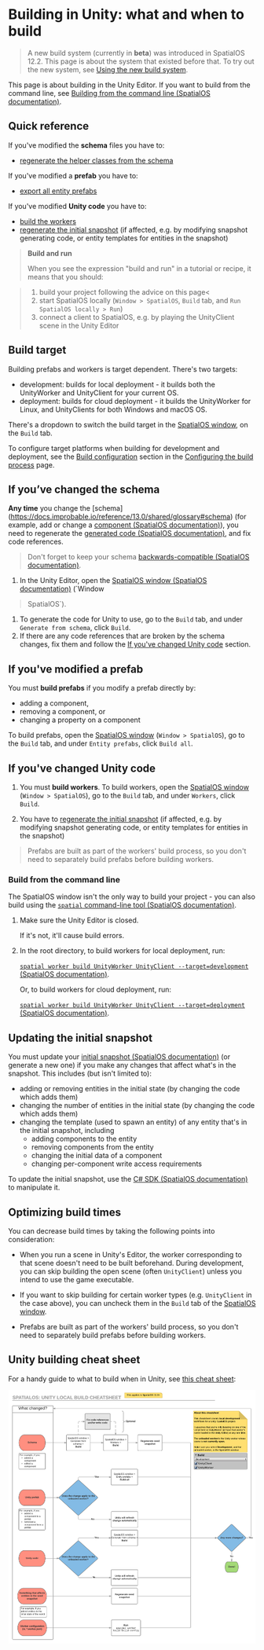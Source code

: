 # Building in Unity: what and when to build

> A new build system (currently in **beta**) was introduced in SpatialOS 12.2. This page is about the system that existed before that. To try out the new system, see [Using the new build system](../customize/minimal-build.md).

This page is about building in the Unity Editor. If you want to build from the command line, see
[Building from the command line (SpatialOS documentation)](https://docs.improbable.io/reference/13.0/shared/build).

## Quick reference

If you've modified the **schema** files you have to:

* [regenerate the helper classes from the schema](#if-you-ve-changed-the-schema)

If you've modified a **prefab** you have to:

* [export all entity prefabs](#if-you-ve-modified-a-prefab)

If you've modified **Unity code** you have to:

* [build the workers](#if-you-ve-changed-unity-code)
* [regenerate the initial snapshot](#updating-the-initial-snapshot) (if affected,
  e.g. by modifying snapshot generating code, or entity templates for entities
  in the snapshot)

> **Build and run**
>
> When you see the expression "build and run" in a tutorial or recipe, it means that you should:

> 1. build your project following the advice on this page<
> 1. start SpatialOS locally (`Window > SpatialOS`, `Build` tab, and `Run SpatialOS locally > Run`)
> 1. connect a client to SpatialOS, e.g. by playing the UnityClient scene in the Unity Editor

## Build target

Building prefabs and workers is target dependent. There's two targets:

* development: builds for local deployment - it builds both the UnityWorker and UnityClient for your current OS.
* deployment: builds for cloud deployment - it builds the UnityWorker for Linux, and UnityClients for both Windows and
macOS OS.

There's a dropdown to switch the build target in the [SpatialOS window](../reference/spatialos-window.md), on the `Build` tab.

To configure target platforms when building for development and deployment, see
the [Build configuration](../customize/configure-build.md#build-configuration) section in the [Configuring the build process](../customize/configure-build.md) page.

## If you’ve changed the schema

**Any time** you change the [schema]
(https://docs.improbable.io/reference/13.0/shared/glossary#schema) (for example, add or
change a [component (SpatialOS documentation)](https://docs.improbable.io/reference/13.0/shared/glossary#component)),
you need to regenerate the [generated
code (SpatialOS documentation)](https://docs.improbable.io/reference/13.0/shared/glossary#code-generation), and fix
code references.

> Don't forget to keep your schema
[backwards-compatible (SpatialOS documentation)](https://docs.improbable.io/reference/13.0/shared/schema/evolution).

1. In the Unity Editor, open the [SpatialOS
window (SpatialOS documentation)](https://docs.improbable.io/reference/13.0/shared/glossary#unity-spatialos-window) (`Window
> SpatialOS`).
1. To generate the code for Unity to use, go to the `Build` tab, and under `Generate from schema`, click `Build`.
1. If there are any code references that are broken by the schema changes, fix
them and follow the [If you've changed Unity code](#if-you-ve-changed-unity-code)
section.

## If you've modified a prefab

You must **build prefabs** if you modify a prefab directly by:

* adding a component,
* removing a component, or
* changing a property on a component

To build prefabs, open the [SpatialOS window](../reference/spatialos-window.md) (`Window > SpatialOS`), go to the `Build` tab, and under `Entity prefabs`, click `Build all`.

## If you've changed Unity code

1. You must **build workers**. To build workers, open the [SpatialOS window](../reference/spatialos-window.md)
(`Window > SpatialOS`), go to the `Build` tab, and under `Workers`, click `Build`.

2. You have to [regenerate the initial snapshot](#updating-the-initial-snapshot) (if affected,
  e.g. by modifying snapshot generating code, or entity templates for entities
  in the snapshot)

> Prefabs are built as part of the workers' build process, so you don't need to separately build prefabs before building workers.

### Build from the command line

The SpatialOS window isn't the only way to build your project - you can also build using the [`spatial` command-line tool (SpatialOS documentation)](https://docs.improbable.io/reference/13.0/shared/spatial-cli-introduction).

1. Make sure the Unity Editor is closed.

    If it's not, it'll cause build errors.

2. In the root directory, to build workers for local deployment, run:

    [`spatial worker build UnityWorker UnityClient --target=development` (SpatialOS documentation)](https://docs.improbable.io/reference/13.0/shared/spatial-cli/spatial-worker-build).

    Or, to build workers for cloud deployment, run:

    [`spatial worker build UnityWorker UnityClient --target=deployment` (SpatialOS documentation)](https://docs.improbable.io/reference/13.0/shared/spatial-cli/spatial-worker-build).

## Updating the initial snapshot

You must update your [initial
snapshot (SpatialOS documentation)](https://docs.improbable.io/reference/13.0/shared/glossary#initial-snapshot) (or
generate a new one) if you make any changes that affect what's in the snapshot.
This includes (but isn't limited to):

* adding or removing entities in the initial state (by changing the code which
  adds them)
* changing the number of entities in the initial state (by changing the code
  which adds them)
* changing the template (used to spawn an entity) of any entity that's in the
  initial snapshot, including
  * adding components to the entity
  * removing components from the entity
  * changing the initial data of a component
  * changing per-component write access requirements

To update the initial snapshot, use the [C# SDK (SpatialOS documentation)](https://docs.improbable.io/reference/13.0/csharpsdk/using#snapshots) to manipulate it.

## Optimizing build times

You can decrease build times by taking the following points into consideration:

* When you run a scene in Unity's Editor, the worker corresponding to that scene doesn't need to be built beforehand. During development, you can skip building the open scene (often `UnityClient`) unless you intend to use the game executable.

* If you want to skip building for certain worker types (e.g. `UnityClient` in the case above), you can uncheck them in the `Build` tab of the [SpatialOS window](../reference/spatialos-window.md).

* Prefabs are built as part of the workers' build process, so you don't need to separately build prefabs before building workers.

## Unity building cheat sheet

For a handy guide to what to build when in Unity, see
[this cheat sheet](../assets/building/unitybuildcheatsheet.pdf):

![Unity build cheat sheet](../assets/building/unitybuildcheatsheet.png)
